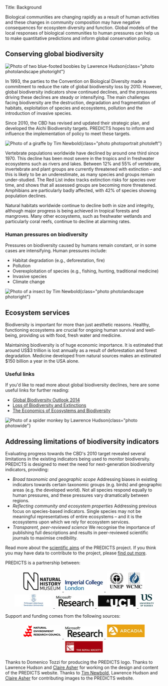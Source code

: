 Title: Background

Biological communities are changing rapidly as a result of human activities and
these changes in community composition may have negative consequences for
ecosystem diversity and function. Global models of the local responses of
biological communities to human pressures can help us to make quantitative
predictions and inform global conservation policy.

## Conserving global biodiversity

![Photo of two blue-footed boobies by Lawrence Hudson]({filename}/images/photos/lh5.jpg){class="photo photolandscape photoright"}

In 1993, the parties to the Convention on Biological Diversity made a commitment
to reduce the rate of global biodiversity loss by 2010. However, global
biodiversity indicators show continued declines, and the pressures driving these
declines are steady or intensifying. The main challenges facing biodiversity are
the destruction, degradation and fragmentation of habitats, exploitation of
species and ecosystems, pollution and the introduction of invasive species.

Since 2010, the CBD has revised and updated their strategic plan, and developed
the Aichi Biodiversity targets. PREDICTS hopes to inform and influence the
implementation of policy to meet these targets.

![Photo of a giraffe by Tim Newbold]({filename}/images/photos/tn3.jpg){class="photo photoportrait photoleft"}

Vertebrate populations worldwide have declined by around one third since 1970.
This decline has been most severe in the tropics and in freshwater ecosystems
such as rivers and lakes. Between 12% and 55% of vertebrate, invertebrate and
plant groups are currently threatened with extinction – and this is likely to be
an underestimate, as many species and groups remain under-studied. The Red List
index tracks extinction risks for species over time, and shows that all assessed
groups are becoming more threatened. Amphibians are particularly badly affected,
with 42% of species showing population declines.

Natural habitats worldwide continue to decline both in size and integrity,
although major progress is being achieved in tropical forests and mangroves.
Many other ecosystems, such as freshwater wetlands and particularly coral reefs,
continue to decline at alarming rates.

### Human pressures on biodiversity

Pressures on biodiversity caused by humans remain constant, or in some cases are
intensifying. Human pressures include:

* Habitat degradation (e.g., deforestation, fire)
* Pollution
* Overexploitation of species (e.g., fishing, hunting, traditional medicine)
* Invasive species
* Climate change

![Photo of a insect by Tim Newbold]({filename}/images/photos/tn2.jpg){class="photo photolandscape photoright"}

## Ecosystem services

Biodiversity is important for more than just aesthetic reasons. Healthy,
functioning ecosystems are crucial for ongoing human survival and well-being,
providing us with food, fresh water and medicine.

Maintaining biodiversity is of huge economic importance. It is estimated that
around US$3 trillion is lost annually as a result of deforestation and forest
degradation. Medicine developed from natural sources makes an estimated $150
billion a year in the USA alone.

### Useful links

If you'd like to read more about global biodiversity declines, here are some
useful links for further reading:

* [Global Biodiversity Outlook 2014](http://www.cbd.int/gbo4/)
* [Loss of Biodiversity and Extinctions](http://www.globalissues.org/article/171/loss-of-biodiversity-and-extinctions)
* [The Economics of Ecosystems and Biodiversity](http://www.teebweb.org/)

![Photo of a spider monkey by Lawrence Hudson]({filename}/images/photos/lh4.jpg){class="photo photowide"}

## Addressing limitations of biodiversity indicators

Evaluating progress towards the CBD's 2010 target revealed several limitations
in the existing indicators being used to monitor biodiversity. PREDICTS is
designed to meet the need for next-generation biodiversity indicators, providing:

* *Broad taxonomic and geographic scope*
    Addressing biases in existing indicators towards certain taxonomic groups (e.g. birds) and geographic areas (e.g. the developed world). Not all species respond equally to human pressures, and these pressures vary dramatically between regions.
* *Reflecting community and ecosystem properties*
    Addressing previous focus on species-based indicators. Single species may not be meaningful representatives of entire ecosystems – and it is the ecosystems upon which we rely for ecosystem services.
* *Transparent, peer-reviewed science*
    We recognise the importance of publishing full descriptions and results in peer-reviewed scientific journals to maximise credibility.

Read more about the [scientific aims]({filename}/pages/the_science.md) of the PREDICTS
project. If you think you may have data to contribute to the project, please
[find out more]({filename}/pages/contribute.md).

PREDICTS is a partnership between:

<style>
.logo a {
  text-decoration: none;
  border: none;
}

.logo a {
  text-decoration: none;
  border: none;
}

.logo:hover {
  text-decoration: none
}

.logo img {
  margin: 5px;
  max-width: 120px;
  max-height: 70px;
}
</style>

<div style="text-align: center">
  <a href="http://www.nhm.ac.uk/" target="_blank" class="logo">
    <img src="/images/logos/nhm.jpg"
         alt="Natural History Museum logo"/>
  </a>
  <a href="http://www3.imperial.ac.uk/" target="_blank" class="logo">
    <img src="/images/logos/imperial.jpg"
         alt="Imperial College London logo"/>
  </a>
  <a href="http://www.unep-wcmc.org/" target="_blank" class="logo">
    <img src="/images/logos/unep_wcmc.jpg"
         alt="UNEP-WCMC logo"/>
  </a>
</div>

<div style="text-align: center">
  <a href="http://www.swansea.ac.uk/" target="_blank" class="logo">
    <img src="/images/logos/university_of_swansea.jpg"
         alt="University of Swansea logo"/>
  </a>
  <a href="http://research.microsoft.com" target="_blank" class="logo">
    <img src="/images/logos/microsoft_research.jpg"
         alt="Microsoft Research logo"/>
  </a>
  <a href="https://www.ucl.ac.uk/" target="_blank" class="logo">
    <img src="/images/logos/ucl.png" alt="UCL logo"/>
  </a>
  <a href="http://www.sussex.ac.uk/" target="_blank" class="logo">
    <img src="/images/logos/sussex.png"
         alt="University of Sussex logo"/>
  </a>
</div>

<p>
  Support and funding comes from the following sources:
</p>

<div style="text-align: center">
  <a href="http://www.nerc.ac.uk/" target="_blank" class="logo">
    <img src="/images/logos/nerc.png" alt="NERC logo"/>
  </a>
  <a href="http://research.microsoft.com" target="_blank" class="logo">
    <img src="/images/logos/microsoft_research.jpg"
         alt="Microsoft Research logo"/>
  </a>
  <a href="http://www.arcadiafund.org.uk/" target="_blank" class="logo">
    <img src="/images/logos/arcadia.jpg"
         alt="Arcadia logo"/>
  </a>
  <a href="http://royalsociety.org/" target="_blank" class="logo">
    <img src="/images/logos/royal_society.png"
         alt="Royal Society logo"/>
  </a>
</div>

Thanks to Domenico Tozzi for producing the PREDICTS logo.
Thanks to Lawrence Hudson and [Claire Asher](http://bioclaire13.blogspot.co.uk)
for working on the design and content of the PREDICTS website.
Thanks to [Tim Newbold](http://sites.google.com/site/timnewbold31/),
Lawrence Hudson and  [Claire Asher](http://bioclaire13.blogspot.co.uk)
for contributing images to the PREDICTS website.
